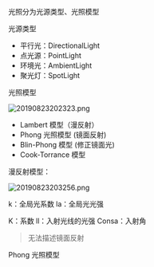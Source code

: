 光照分为光源类型、光照模型

光源类型

- 平行光：DirectionalLight
- 点光源：PointLight
- 环境光：AmbientLight
- 聚光灯：SpotLight

光照模型

![20190823202323.png](http://img.cdn.esunr.xyz/markdown/20190823202323.png)

- Lambert 模型（漫反射）
- Phong 光照模型 (镜面反射)
- Blin-Phong 模型 (修正镜面光)
- Cook-Torrance 模型

漫反射模型：

![20190823203256.png](http://img.cdn.esunr.xyz/markdown/20190823203256.png)

k：全局光系数  la：全局光光强 

K：系数  ll：入射光线的光强  Consa：入射角 

> 无法描述镜面反射

Phong 光照模型